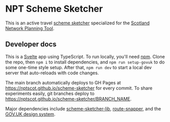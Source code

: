 # NPT Scheme Sketcher

This is an active travel [scheme sketcher](https://github.com/acteng/scheme-sketcher-lib) specialized for the [Scotland Network Planning Tool](https://github.com/nptscot/).

## Developer docs

This is a [Svelte](https://svelte.dev) app using TypeScript. To run locally, you'll need [npm](https://docs.npmjs.com/downloading-and-installing-node-js-and-npm). Clone the repo, then `npm i` to install dependencies, and `npm run setup-govuk` to do some one-time style setup. After that, `npm run dev` to start a local dev server that auto-reloads with code changes.

The main branch automatically deploys to GH Pages at <https://nptscot.github.io/scheme-sketcher> for every commit. To share experiments easily, git branches deploy to <https://nptscot.github.io/scheme-sketcher/BRANCH_NAME>.

Major dependencies include [scheme-sketcher-lib](https://github.com/acteng/scheme-sketcher-lib/), [route-snapper](https://github.com/dabreegster/route_snapper), and the [GOV.UK design system](https://design-system.service.gov.uk/).
